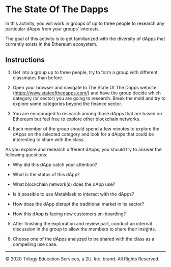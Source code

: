 # The State Of The Dapps

In this activity, you will work in groups of up to three people to research any particular dApps from your groups' interests.

The goal of this activity is to get familiarized with the diversity of dApps that currently exists in the Ethereum ecosystem.

## Instructions

1. Get into a group up to three people, try to form a group with different classmates than before.

2. Open your browser and navigate to The State Of The Dapps website (https://www.stateofthedapps.com/) and have the group decide which category (or sector) you are going to research. Break the mold and try to explore some categories beyond the finance sector.

3. You are encouraged to research among those dApps that are based on Ethereum but feel free to explore other blockchain networks.

4. Each member of the group should spend a few minutes to explore the dApps on the selected category and look for a dApps that could be interesting to share with the class.

 As you explore and research different dApps, you should try to answer the following questions:

 * Why did this dApp catch your attention?

 * What is the status of this dApp?

 * What blockchain network(s) does the dApp use?

 * Is it possible to use MetaMask to interact with the dApps?

 * How does the dApp disrupt the traditional market in its sector?

 * How this dApp is facing new customers on-boarding?

5. After finishing the exploration and review part, conduct an internal discussion in the group to allow the members to share their insights.

6. Choose one of the dApps analyzed to be shared with the class as a compelling use case.

---

© 2020 Trilogy Education Services, a 2U, Inc. brand. All Rights Reserved.
